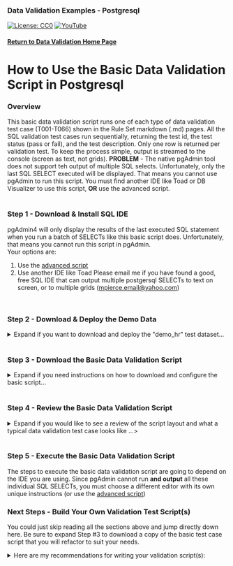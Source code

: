 ### Data Validation Examples - Postgresql
[![License: CC0](https://img.shields.io/badge/License-CC0-red)](LICENSE "Creative Commons Zero License by DataResearchLabs (effectively = Public Domain")
[![YouTube](https://img.shields.io/badge/YouTube-DataResearchLabs-brightgreen)](http://www.DataResearchLabs.com)
#### [Return to Data Validation Home Page](https://github.com/DataResearchLabs/sql_scripts/blob/main/data_validation_scripts.md)


# How to Use the Basic Data Validation Script in Postgresql

### Overview
This basic data validation script runs one of each type of data validation test case (T001-T066) shown in the Rule Set markdown (.md) pages.  All the SQL validation test cases run sequentially, returning the test id, the test status (pass or fail), and the test description.  Only one row is returned per validation test. To keep the process simple, output is streamed to the console (screen as text, not grids).
**PROBLEM** - The native pgAdmin tool does not support teh output of multiple SQL selects.  Unfortunately, only the last SQL SELECT executed will be displayed.  That means you cannot use pgAdmin to run this script.  You must find another IDE like Toad or DB Visualizer to use this script, **OR** use the advanced script.
<br><br>

### Step 1 - Download & Install SQL IDE
pgAdmin4 will only display the results of the last executed SQL statement when you run a batch of SELECTs like this basic script does.  Unfortunately, that means you cannot run this script in pgAdmin.  <br>
Your options are:<br>
1. Use the [advanced script](https://github.com/DataResearchLabs/sql_scripts/blob/main/postgresql/data_validation/how_to_use_advanced_script.md)
2. Use another IDE like Toad
Please email me if you have found a good, free SQL IDE that can output multiple postgersql SELECTs to text on screen, or to multiple grids (mpierce.email@yahoo.com)

<br>

### Step 2 - Download & Deploy the Demo Data
<details><summary>Expand if you want to download and deploy the "demo_hr" test dataset...</summary><br>

If you'd like to run the test script as-is first, before copy-pasting the concepts out and applying to your own databases, then you will need to download and deploy the demo_hr test dataset.
1. Download the "demo_hr_01_create_database.sql" script from <b>[here](https://raw.githubusercontent.com/DataResearchLabs/sql_scripts/main/postgresql/data_validation/demo_data/demo_hr_01_create_database.sql)</b>.
2. Run the script on a SQL Server database where you have permissions (local is fine too).
3. Download the "demo_hr_02_create_tables.sql" script from <b>[here](https://raw.githubusercontent.com/DataResearchLabs/sql_scripts/main/postgresql/data_validation/demo_data/demo_hr_02_create_tables.sql)</b>.
4. Run the script on the same SQL Server database.
5. Download the "demo_hr_03_populate_tables.sql" script from <b>[here](https://raw.githubusercontent.com/DataResearchLabs/sql_scripts/main/postgresql/data_validation/demo_data/demo_hr_03_populate_tables.sql)</b>.
6. Run the script on the same SQL Server database.
7. Using pgAdmin (or an equivalent SQL IDE), confirm that the tables exist and the data is populated.
</details>
<br>

### Step 3 - Download the Basic Data Validation Script
<details><summary>Expand if you need instructions on how to download and configure the basic script...</summary><br>
   
1. Download the basic validation script from <b>[here](https://raw.githubusercontent.com/DataResearchLabs/sql_scripts/main/postgresql/data_validation/sql_scripts/dv_basic_test_cases.sql)</b>.
2. Pick an appropriate directory in which to save the script.  Open your SQL Editor pointing to the appropriate Postgresql "demo_hr" database.
</details>
<br>

### Step 4 - Review the Basic Data Validation Script
<details><summary>Expand if you would like to see a review of the script layout and what a typical data validation test case looks like ...></summary><br>

The script currently consists of 1,156 lines of SQL code broken down as follows:
* Lines 1-52 are the comment block header, containing notes and definitions
* Lines 53-1,156 are the 66 individual example validation test cases (written as SQL SELECTs)

A typical data validation test has SQL code that looks something like this: <br>  

<img src="https://github.com/DataResearchLabs/sql_scripts/blob/main/postgresql/data_validation/img/01_data_val_postgresql_example_test_case_sql_code.png">

This test case validates that no carriage return (CR) or line feed (LF) characters exist in the last_name column across all rows. 

Notice the following aspects of the SQL code:
1. Each data validation test case is written as one or more SQL SELECT statements.

2. There is one (or more) **inner queries**  (lines 477-484 above)
    * These return many detail rows with business validation logic applied.  
    * The columns returned vary by validation test case, but typically have a primary key or unique key value returned so you can easily identify which row failed
    * There is also always a status field returned with a unique rejection code (eg: REJ-01 above) with the expected result (no CR or LFs), and the actual result including the position of the bad character in the source field.
    * Note that you can highlight and run just the inner query SELECT(s) to see all relevant rows with specific failure details    

3. There is one **outer query** (lines 473-476 and 485-485)
    * It rolls all the detail rows up to a single summary row with pass or fail judgment.
    * It returns column **tst_id** - the test ID (hard-coded when write script)
    * It returns column **status** - the test result (re-calculated with every test run).  Usually "P" for pass or "FAIL"...or add your own such as "WARN", "SKIP", or "BLOCK"
    * It returns column **tst_dscr** - the data validation test description (hard-coded when write script)
</details>
<br>

### Step 5 - Execute the Basic Data Validation Script
The steps to execute the basic data validation script are going to depend on the IDE you are using.  Since pgAdmin cannot run **and output** all these individual SQL SELECTs, you must choose a different editor with its own unique instructions (or use the [advanced script](https://github.com/DataResearchLabs/sql_scripts/blob/main/postgresql/data_validation/how_to_use_advanced_script.md))
<br>

### Next Steps - Build Your Own Validation Test Script(s)
You could just skip reading all the sections above and jump directly down here.  Be sure to expand Step #3 to download a copy of the basic test case script that you will refactor to suit your needs.

<details><summary>Here are my recommendations for writing your validation script(s):</summary>
   
   
1. **Reference**: I would suggest that you open the basic script as a reference in notepad or text editor of your choice and position it off on a second monitor to the side.
2. **Main Editor**: Open SQL Server Management Studio with a blank new script that you are going to build out for your tests as follows:
3. **Comment Block**:  Create your own comment block at the top of your script, pulling anything of value from lines 1-44, but tailoring them to your specific scenario
4. **Select Schema**: You will have a schema (database) that is "under test".  Identify it.  List it in the comment block.  Prefix all SQL code with it going forward (below).
5. **Table #1**:  Pick the first table for which you are going to start writing validation cases for.  Could be the first table alphabetically. Could be a highest priority table you want to begin writing validation checks against (biggest bang for the buck).  Could be the simplest table to ease in with baby steps (low-hanging fruit).  You decide.
6. **Rule Set #1 - Row Counts**: Start off with an appropriate "Row Count" test case that applies to the entire table.  Pick one from T001 - T004.  Change the scehma name prefix, the table name, and if appropriate the column names.  Highlight and run it in your SQL editor to validate the SQL.  Change the "tst_id" number to your own.  Change the tst_descr to your own.
7. **Rule Set #8 - Diff Checks**: These diff checks in T059-T061 operate at the table-level just like Rule Set #1 Row Counts, so I suggest grouping them together at the top of each table's validation tests.
8. **Rule Set #2 - Keys**: Next, if and only if there are missing unique key constraints or foreign key constraints, then I'd copy-paste the appropriate test cases T005-T007 into the SQL editor and make appropriate changes (schema name, table names, field names, tst_id, and tst_descr).
9. **Rule Set #3 - Heuristics**: Next, if and only if it is appropriate to test Null Rates for specific fields of "Table #1" then I'd copy test case T008 into the SQL Editor and make all the appropriate changes (and there are a lot...schema name, table name, many column names, copy-paste or delete CASE WHEN rows and SELECT CAST rows for each  column you want to add or remove...see my YouTube video for a demo).<br>
Likewise, if there are particular fields in "Table #1" that you'd like to setup threshold alerts for on frequency of observed values, then you copy-paste-modify T009 the appropriate number of times...once per field.
10. **Rule Set #4-#7**: The bulk of the remaining example validation checks are field by field.  You can write the test cases one table, and one field at a time...mixing and matching from these sample validation checks as needed.  This granular approach can make fails readily apparent.  However, you can alterantively combine dozens of these same checks into a single table-scan pass to greatly improve performance (best practice example in T065).  Your choice.  Bottom line, a lot of copy-paste-modifying SQL code from test cases T010-T058.
11. **Rule Set #9**: Add in any defect regression tests as appropriate
12. **Finishing Touches**: Don't forget to apply the best practice examples in data validation test cases T062-T066

And then repeat items 1-12 above for the next table.  And again for the next table, and so on until you are done.  Your choice whether to write one giant 5-10,000 line script for the entire schema, or break down into separate scripts for each table or logical table grouping. 
</details>
